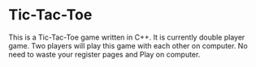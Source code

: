 # Tic-Tac-Toe
This is a Tic-Tac-Toe game written in C++.
It is currently double player game.
Two players will play this game with each other on computer.
No need to waste your register pages and Play on computer.

